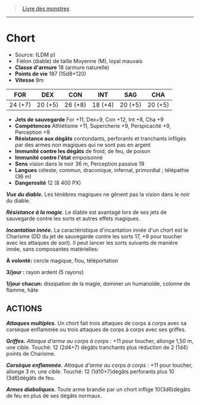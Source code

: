 ﻿> [Livre des monstres](tome_of_beasts.md)

---

# Chort

- Source: (LDM p)
-  Fiélon (diable) de taille Moyenne (M), loyal mauvais
- **Classe d'armure** 18 (armure naturelle)
- **Points de vie** 187 (15d8+120)
- **Vitesse** 9m

|FOR|DEX|CON|INT|SAG|CHA|
|---|---|---|---|---|---|
|24 (+7)|20 (+5)|26 (+8)|18 (+4)|20 (+5)|20 (+5)|

- **Jets de sauvegarde** For +11, Dex+9, Con +12, Int +8, Cha +9
- **Compétences** Athlétisme +11, Supercherie +9, Perspicacité +9, Perception +9
- **Résistance aux dégâts** contondants, perforants et tranchants infligés par des armes non magiques qui ne sont pas en argent
- **Immunité contre les dégâts** de froid, de feu, de poison
- **Immunité contre l'état** empoisonné
- **Sens** vision dans le noir 36 m, Perception passive 19
- **Langues** céleste, commun, draconique, infernal, primordial ; télépathie (36 m)
- **Dangerosité** 12 (8 400 PX)

**_Vue du diable._** Les ténèbres magiques ne gênent pas la vision dans le noir du diable.

**_Résistance à la magie._** Le diable est avantagé lors de ses jets de sauvegarde contre les sorts et autres effets magiques.

**_Incantation innée._** La caractéristique d'incantation innée d'un chort est le Charisme (DD du jet de sauvegarde contre les sorts 17, +9 pour toucher avec les attaques de sort). Il peut lancer les sorts suivants de manière innée, sans composantes matérielles:

**À volonté:** cercle magique, flou, téléportation

**3/jour :** rayon ardent (5 rayons)

**1/jour chacun:** dissipation de la magie, dominer un humanoïde, colonne de flamme, hâte

## ACTIONS

**_Attaques multiples._** Un chort fait trois attaques de corps à corps avec sa corsèque enflammée ou trois attaques de corps à corps avec ses griffes.

**_Griffes._** _Attaque d'arme au corps à corps :_ +11 pour toucher, allonge 1,50 m, une cible. Touché: 12 (2d4+7) dégâts tranchants plus réduction de 2 (1d4) points de Charisme.

**_Corsèque enflammée._** _Attaque d'arme au corps à corps :_ +11 pour toucher, allonge 3 m, une cible. Touché: 12 (1d10+7)dégâts perforants plus 10 (3d6)dégâts de feu.

**_Armes diaboliques._** Toute arme brandie par un chort inflige 10(3d6)dégâts de feu en plus de ses dégâts normaux.

